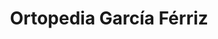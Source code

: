 ---
title: "Ortopedia García Férriz"
url: /jaen/ortopedia-garcia-ferriz-paseo-de-la-estacion/
shop: suministros médicos
---